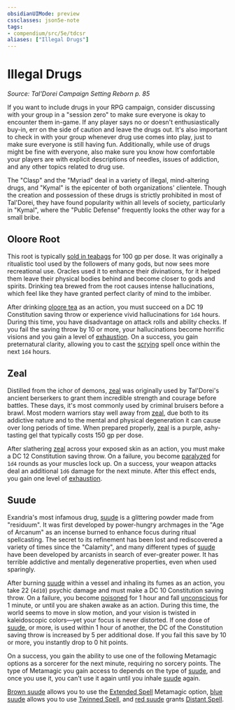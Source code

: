```yaml
---
obsidianUIMode: preview
cssclasses: json5e-note
tags:
- compendium/src/5e/tdcsr
aliases: ["Illegal Drugs"]
---
```

# Illegal Drugs
*Source: Tal'Dorei Campaign Setting Reborn p. 85* 

If you want to include drugs in your RPG campaign, consider discussing with your group in a "session zero" to make sure everyone is okay to encounter them in-game. If any player says no or doesn't enthusiastically buy-in, err on the side of caution and leave the drugs out. It's also important to check in with your group whenever drug use comes into play, just to make sure everyone is still having fun. Additionally, while use of drugs might be fine with everyone, also make sure you know how comfortable your players are with explicit descriptions of needles, issues of addiction, and any other topics related to drug use.

The "Clasp" and the "Myriad" deal in a variety of illegal, mind-altering drugs, and "Kymal" is the epicenter of both organizations' clientele. Though the creation and possession of these drugs is strictly prohibited in most of Tal'Dorei, they have found popularity within all levels of society, particularly in "Kymal", where the "Public Defense" frequently looks the other way for a small bribe.

## Oloore Root

This root is typically [sold in teabags](/3-Mechanics/CLI/items/oloore-root-teabag-tdcsr.md) for 100 gp per dose. It was originally a ritualistic tool used by the followers of many gods, but now sees more recreational use. Oracles used it to enhance their divinations, for it helped them leave their physical bodies behind and become closer to gods and spirits. Drinking tea brewed from the root causes intense hallucinations, which feel like they have granted perfect clarity of mind to the imbiber.

After drinking [oloore tea](/3-Mechanics/CLI/items/oloore-root-teabag-tdcsr.md) as an action, you must succeed on a DC 19 Constitution saving throw or experience vivid hallucinations for `1d4` hours. During this time, you have disadvantage on attack rolls and ability checks. If you fail the saving throw by 10 or more, your hallucinations become horrific visions and you gain a level of [exhaustion](/3-Mechanics/CLI/rules/conditions.md#exhaustion). On a success, you gain preternatural clarity, allowing you to cast the [scrying](/3-Mechanics/CLI/spells/scrying.md) spell once within the next `1d4` hours.

## Zeal

Distilled from the ichor of demons, [zeal](/3-Mechanics/CLI/items/zeal-tdcsr.md) was originally used by Tal'Dorei's ancient berserkers to grant them incredible strength and courage before battles. These days, it's most commonly used by criminal bruisers before a brawl. Most modern warriors stay well away from [zeal](/3-Mechanics/CLI/items/zeal-tdcsr.md), due both to its addictive nature and to the mental and physical degeneration it can cause over long periods of time. When prepared properly, [zeal](/3-Mechanics/CLI/items/zeal-tdcsr.md) is a purple, ashy-tasting gel that typically costs 150 gp per dose.

After slathering [zeal](/3-Mechanics/CLI/items/zeal-tdcsr.md) across your exposed skin as an action, you must make a DC 12 Constitution saving throw. On a failure, you become [paralyzed](/3-Mechanics/CLI/rules/conditions.md#paralyzed) for `1d4` rounds as your muscles lock up. On a success, your weapon attacks deal an additional `1d6` damage for the next minute. After this effect ends, you gain one level of [exhaustion](/3-Mechanics/CLI/rules/conditions.md#exhaustion).

## Suude

Exandria's most infamous drug, [suude](/3-Mechanics/CLI/items/suude-tdcsr.md) is a glittering powder made from "residuum". It was first developed by power-hungry archmages in the "Age of Arcanum" as an incense burned to enhance focus during ritual spellcasting. The secret to its refinement has been lost and rediscovered a variety of times since the "Calamity", and many different types of [suude](/3-Mechanics/CLI/items/suude-tdcsr.md) have been developed by arcanists in search of ever-greater power. It has terrible addictive and mentally degenerative properties, even when used sparingly.

After burning [suude](/3-Mechanics/CLI/items/suude-tdcsr.md) within a vessel and inhaling its fumes as an action, you take 22 (`4d10`) psychic damage and must make a DC 10 Constitution saving throw. On a failure, you become [poisoned](/3-Mechanics/CLI/rules/conditions.md#poisoned) for 1 hour and fall [unconscious](/3-Mechanics/CLI/rules/conditions.md#unconscious) for 1 minute, or until you are shaken awake as an action. During this time, the world seems to move in slow motion, and your vision is twisted in kaleidoscopic colors—yet your focus is never distorted. If one dose of [suude](/3-Mechanics/CLI/items/suude-tdcsr.md), or more, is used within 1 hour of another, the DC of the Constitution saving throw is increased by 5 per additional dose. If you fail this save by 10 or more, you instantly drop to 0 hit points.

On a success, you gain the ability to use one of the following Metamagic options as a sorcerer for the next minute, requiring no sorcery points. The type of Metamagic you gain access to depends on the type of [suude](/3-Mechanics/CLI/items/suude-tdcsr.md), and once you use it, you can't use it again until you inhale [suude](/3-Mechanics/CLI/items/suude-tdcsr.md) again.

[Brown suude](/3-Mechanics/CLI/items/suude-brown-tdcsr.md) allows you to use the [Extended Spell](/3-Mechanics/CLI/optional-features/extended-spell.md) Metamagic option, [blue suude](/3-Mechanics/CLI/items/suude-blue-tdcsr.md) allows you to use [Twinned Spell](/3-Mechanics/CLI/optional-features/twinned-spell.md), and [red suude](/3-Mechanics/CLI/items/suude-brown-tdcsr.md) grants [Distant Spell](/3-Mechanics/CLI/optional-features/distant-spell.md).